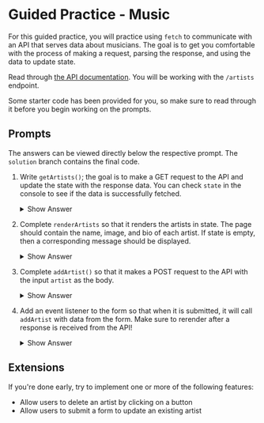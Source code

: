 # Guided Practice - Music

For this guided practice, you will practice using `fetch` to communicate with an API that serves data about musicians. The goal is to get you comfortable with the process of making a request, parsing the response, and using the data to update state.

Read through [the API documentation](https://fsa-crud-2aa9294fe819.herokuapp.com/api/). You will be working with the `/artists` endpoint.

Some starter code has been provided for you, so make sure to read through it before you begin working on the prompts.

## Prompts

The answers can be viewed directly below the respective prompt. The `solution` branch contains the final code.

1. Write `getArtists()`; the goal is to make a GET request to the API and update the state with the response data. You can check `state` in the console to see if the data is successfully fetched.

   <details>
   <summary>Show Answer</summary>

   ```js
   async function getArtists() {
     try {
       const response = await fetch(API_URL);
       const json = await response.json();
       state.artists = json.data;
     } catch (error) {
       console.error(error);
     }
   }
   ```

   </details>

2. Complete `renderArtists` so that it renders the artists in state. The page should contain the name, image, and bio of each artist. If state is empty, then a corresponding message should be displayed.

    <details>
    <summary>Show Answer</summary>

   ```js
   function renderArtists() {
     const artistList = document.querySelector("#artists");

     if (!state.artists.length) {
       artistList.innerHTML = "<li>No artists.</li>";
       return;
     }

     const artistCards = state.artists.map((artist) => {
       const card = document.createElement("li");
       card.innerHTML = `
        <h2>${artist.name}</h2>
        <img src="${artist.imageUrl}" alt="${artist.name}" />
        <p>${artist.description}</p>
      `;
       return card;
     });

     artistList.replaceChildren(...artistCards);
   }
   ```

    </details>

3. Complete `addArtist()` so that it makes a POST request to the API with the input `artist` as the body.

   <details>
   <summary>Show Answer</summary>

   ```js
   async function addArtist(artist) {
     try {
       const response = await fetch(API_URL, {
         method: "POST",
         headers: { "Content-Type": "application/json" },
         body: JSON.stringify(artist),
       });
       const json = await response.json();

       if (json.error) {
         throw new Error(json.error.message);
       }
     } catch (error) {
       console.error(error);
     }
   }
   ```

   </details>

4. Add an event listener to the form so that when it is submitted, it will call `addArtist` with data from the form. Make sure to rerender after a response is received from the API!

   <details>
   <summary>Show Answer</summary>

   ```js
   const form = document.querySelector("form");
   form.addEventListener("submit", async (event) => {
     event.preventDefault();

     const artist = {
       name: form.artistName.value,
       description: form.description.value,
       imageUrl: form.imageUrl.value,
     };

     await addArtist(artist);
     render();
   });
   ```

   </details>

## Extensions

If you're done early, try to implement one or more of the following features:

- Allow users to delete an artist by clicking on a button
- Allow users to submit a form to update an existing artist